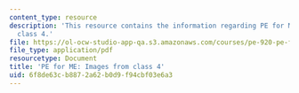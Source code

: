 ```yaml
---
content_type: resource
description: 'This resource contains the information regarding PE for ME: Images from
  class 4.'
file: https://ol-ocw-studio-app-qa.s3.amazonaws.com/courses/pe-920-pe-for-me-spring-2005/6f8de63cb8872a62b0d9f94cbf03e6a3_MITPE_920S05_4.pdf
file_type: application/pdf
resourcetype: Document
title: 'PE for ME: Images from class 4'
uid: 6f8de63c-b887-2a62-b0d9-f94cbf03e6a3
---
```

